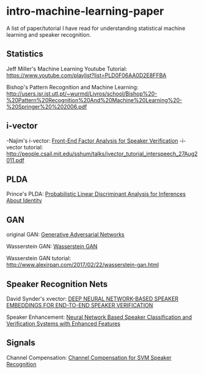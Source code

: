 # intro-machine-learning-paper
A list of paper/tutorial I have read for understanding statistical machine learning and speaker recognition. 

## Statistics 
Jeff Miller's Machine Learning Youtube Tutorial: https://www.youtube.com/playlist?list=PLD0F06AA0D2E8FFBA

Bishop's Pattern Recognition and Machine Learning: http://users.isr.ist.utl.pt/~wurmd/Livros/school/Bishop%20-%20Pattern%20Recognition%20And%20Machine%20Learning%20-%20Springer%20%202006.pdf

## i-vector 
-Najim's i-vector: [Front-End Factor Analysis for Speaker Verification](http://ieeexplore.ieee.org/document/5545402/)
-i-vector tutorial: http://people.csail.mit.edu/sshum/talks/ivector_tutorial_interspeech_27Aug2011.pdf

## PLDA 
Prince's PLDA: [Probabilistic Linear Discriminant Analysis for Inferences About Identity](http://ieeexplore.ieee.org/abstract/document/4409052/)

## GAN
original GAN: [Generative Adversarial Networks](https://arxiv.org/abs/1406.2661)

Wasserstein GAN: [Wasserstein GAN](https://arxiv.org/abs/1701.07875)

Wasserstein GAN tutorial: http://www.alexirpan.com/2017/02/22/wasserstein-gan.html

## Speaker Recognition Nets
David Synder's xvector: [DEEP NEURAL NETWORK-BASED SPEAKER EMBEDDINGS FOR END-TO-END SPEAKER VERIFICATION](http://danielpovey.com/files/2016_slt_xvector.pdf)

Speaker Enhancement: [Neural Network Based Speaker Classification and Verification Systems with Enhanced Features](https://arxiv.org/pdf/1702.02289.pdf)

## Signals 
Channel Compensation: [Channel Compensation for SVM Speaker Recognition](https://www.ll.mit.edu/mission/cybersec/publications/publication-files/full_papers/040531_Solomonoff.pdf)

